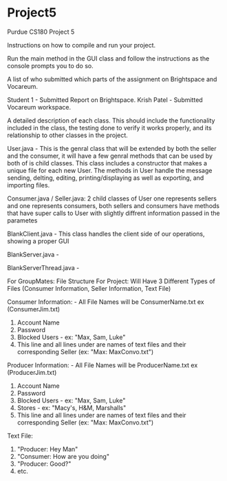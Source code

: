 # Project5
Purdue CS180 Project 5

Instructions on how to compile and run your project. 

Run the main method in the GUI class and follow the instructions as the console prompts you to do so.

A list of who submitted which parts of the assignment on Brightspace and Vocareum. 

Student 1 - Submitted Report on Brightspace. 
Krish Patel - Submitted Vocareum workspace.

A detailed description of each class. This should include the functionality included in the class, the testing done to verify it works properly, and its relationship to other classes in the project. 


User.java - This is the genral class that will be extended by both the seller and the consumer, it will have a few genral methods that can be used
by both of is child classes. This class includes a constructor that makes a unique file for each new User. The methods in User handle the message sending, delting, editing, printing/displaying as well as exporting, and importing files. 

Consumer.java / Seller.java: 2 child classes of User one represents sellers and one represents consumers, both sellers and consumers have methods that have super calls to User with slightly diffrent information passed in the parametes

BlankClient.java - This class handles the client side of our operations, showing a proper GUI 

BlankServer.java - 

BlankServerThread.java - 

For GroupMates: 
File Structure For Project: 
Will Have 3 Different Types of Files (Consumer Information, Seller Information, Text File)

Consumer Information: - All File Names will be ConsumerName.txt ex (ConsumerJim.txt)
1. Account Name
2. Password
3. Blocked Users - ex: "Max, Sam, Luke"
4. This line and all lines under are names of text files and their corresponding Seller (ex: "Max: MaxConvo.txt")

Producer Information: - All File Names will be ProducerName.txt ex (ProducerJim.txt)
1. Account Name
2. Password
3. Blocked Users - ex: "Max, Sam, Luke"
4. Stores - ex: "Macy's, H&M, Marshalls"
5. This line and all lines under are names of text files and their corresponding Seller (ex: "Max: MaxConvo.txt")

Text File:
1. "Producer: Hey Man"
2. "Consumer: How are you doing"
3. "Producer: Good?"
4. etc. 
